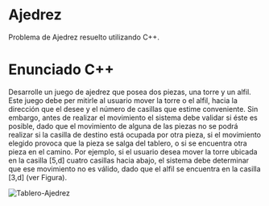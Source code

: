 # Ajedrez
Problema de Ajedrez resuelto utilizando C++.

# Enunciado C++

Desarrolle un juego de ajedrez que posea dos piezas, una torre y un alfil. Este juego debe per mitirle al usuario mover la torre o el alfil, hacia la dirección que el desee y el número de casillas que estime conveniente. Sin embargo, antes de realizar el movimiento el sistema debe validar si éste es posible, dado que el movimiento de alguna de las piezas no se podrá realizar si la casilla de destino está ocupada por otra pieza, si el movimiento elegido provoca que la pieza se salga del tablero, o si se encuentra otra pieza en el camino. Por ejemplo, si el usuario desea mover la torre ubicada en la casilla [5,d] cuatro casillas hacia abajo, el sistema debe determinar que ese movimiento no es válido, dado que el alfil se encuentra en la casilla [3,d] (ver Figura).

![Tablero-Ajedrez](https://github.com/roolivamz/Ajedrez/blob/master/Tablero.png)

